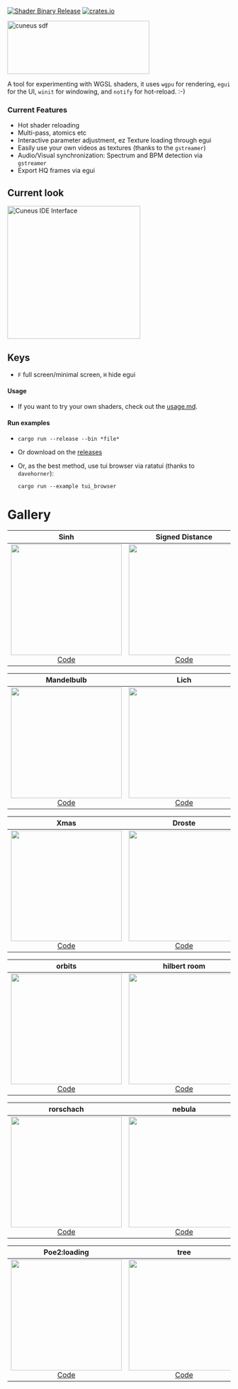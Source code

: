 [![Shader Binary Release](https://github.com/altunenes/cuneus/actions/workflows/release.yaml/badge.svg)](https://github.com/altunenes/cuneus/actions/workflows/release.yaml) [![crates.io](https://img.shields.io/crates/v/Cuneus.svg)](https://crates.io/crates/Cuneus)

<img src="https://github.com/user-attachments/assets/590dbd91-5eaa-4c04-b3f9-d579924fa4c3" alt="cuneus sdf" width="320" height="120" />


A tool for experimenting with WGSL shaders, it uses `wgpu` for rendering, `egui` for the UI, `winit` for windowing, and `notify` for hot-reload. :-)

### Current Features

- Hot shader reloading
- Multi-pass, atomics etc
- Interactive parameter adjustment, ez Texture loading through egui
- Easily use your own videos as textures (thanks to the `gstreamer`)
- Audio/Visual synchronization: Spectrum and BPM detection via `gstreamer`
- Export HQ frames via egui


## Current look

  <a href="https://github.com/user-attachments/assets/fc12af18-9f03-451d-bbde-63eafa6d92e1">
    <img src="https://github.com/user-attachments/assets/fc12af18-9f03-451d-bbde-63eafa6d92e1" width="300" alt="Cuneus IDE Interface"/>
  </a>

## Keys

- `F` full screen/minimal screen, `H` hide egui

#### Usage

- If you want to try your own shaders, check out the [usage.md](usage.md).

#### Run examples

- `cargo run --release --bin *file*`
- Or download on the [releases](https://github.com/altunenes/cuneus/releases)
- Or, as the best method, use tui browser via ratatui (thanks to `davehorner`): 
    
     `cargo run --example tui_browser`


# Gallery

| **Sinh** | **Signed Distance** | **Satan** |
|:---:|:---:|:---:|
| <a href="https://github.com/user-attachments/assets/a80d2415-fbb2-4335-bbc3-b74b7a8170ad"><img src="https://github.com/user-attachments/assets/823a3def-b822-42ed-906b-e419fa490634" width="250"/></a><br/>[Code](https://github.com/altunenes/cuneus/blob/main/src/bin/sinh.rs) | <a href="https://github.com/user-attachments/assets/1847c374-5719-4fee-b74d-3418e5fa4d7b"><img src="https://github.com/user-attachments/assets/1847c374-5719-4fee-b74d-3418e5fa4d7b" width="250"/></a><br/>[Code](https://github.com/altunenes/cuneus/blob/main/src/bin/sdvert.rs) | <a href="https://github.com/user-attachments/assets/8f86a3b4-8d31-499f-b9fa-8b23266291ae"><img src="https://github.com/user-attachments/assets/8f86a3b4-8d31-499f-b9fa-8b23266291ae" width="250"/></a><br/>[Code](https://github.com/altunenes/cuneus/blob/main/src/bin/satan.rs) |

| **Mandelbulb** | **Lich** | **Galaxy** |
|:---:|:---:|:---:|
| <a href="https://github.com/user-attachments/assets/2405334c-f13e-4d8d-863f-bab7dcc676ab"><img src="https://github.com/user-attachments/assets/2405334c-f13e-4d8d-863f-bab7dcc676ab" width="250"/></a><br/>[Code](https://github.com/altunenes/cuneus/blob/main/src/bin/mandelbulb.rs) | <a href="https://github.com/user-attachments/assets/9589d2ec-43b8-4373-8dce-9cd2c74d862f"><img src="https://github.com/user-attachments/assets/9589d2ec-43b8-4373-8dce-9cd2c74d862f" width="250"/></a><br/>[Code](https://github.com/altunenes/cuneus/blob/main/src/bin/lich.rs) | <a href="https://github.com/user-attachments/assets/a2647904-55bd-4912-9713-4558203ee6aa"><img src="https://github.com/user-attachments/assets/a2647904-55bd-4912-9713-4558203ee6aa" width="250"/></a><br/>[Code](https://github.com/altunenes/cuneus/blob/main/src/bin/galaxy.rs) |

| **Xmas** | **Droste** | **Clifford** |
|:---:|:---:|:---:|
| <a href="https://github.com/user-attachments/assets/4f1f0cc0-12a5-4158-90e1-ac205fa2d28a"><img src="https://github.com/user-attachments/assets/4f1f0cc0-12a5-4158-90e1-ac205fa2d28a" width="250"/></a><br/>[Code](https://github.com/altunenes/cuneus/blob/main/src/bin/xmas.rs) | <a href="https://github.com/user-attachments/assets/ffe1e193-9a9a-4784-8193-177d6b8648af"><img src="https://github.com/user-attachments/assets/ffe1e193-9a9a-4784-8193-177d6b8648af" width="250"/></a><br/>[Code](https://github.com/altunenes/cuneus/blob/main/src/bin/droste.rs) | <a href="https://github.com/user-attachments/assets/42868686-bad9-4ce3-b5bd-346d880c8540"><img src="https://github.com/user-attachments/assets/42868686-bad9-4ce3-b5bd-346d880c8540" width="250"/></a><br/>[Code](https://github.com/altunenes/cuneus/blob/main/src/bin/clifford.rs) |


| **orbits** | **hilbert room** | **genuary6** |
|:---:|:---:|:---:|
| <a href="https://github.com/user-attachments/assets/54dcd781-30af-46fb-aeda-2d2d607b0742"><img src="https://github.com/user-attachments/assets/951b30d6-6f8d-4fc7-884f-eec496fb3885" width="250"/></a><br/>[Code](https://github.com/altunenes/cuneus/blob/main/src/bin/orbits.rs) | <a href="https://github.com/user-attachments/assets/bc596e6b-9304-48ba-b509-140544450f5d"><img src="https://github.com/user-attachments/assets/bc596e6b-9304-48ba-b509-140544450f5d" width="250"/></a><br/>[Code](https://github.com/altunenes/cuneus/blob/main/src/bin/hilbert.rs) | <a href="https://github.com/user-attachments/assets/be2e132a-a473-462d-8b5b-2277336c7e78"><img src="https://github.com/user-attachments/assets/be2e132a-a473-462d-8b5b-2277336c7e78" width="250"/></a><br/>[Code](https://github.com/altunenes/cuneus/blob/main/src/bin/genuary2025_6.rs) |


| **rorschach** | **nebula** | **audio visualizer** |
|:---:|:---:|:---:|
| <a href="https://github.com/user-attachments/assets/320c977d-1e64-4e44-9a8c-03779b70f025"><img src="https://github.com/user-attachments/assets/320c977d-1e64-4e44-9a8c-03779b70f025" width="250"/></a><br/>[Code](https://github.com/altunenes/cuneus/blob/main/src/bin/rorschach.rs) | <a href="https://github.com/user-attachments/assets/5f230955-4115-4695-955c-8df2d4bba5af"><img src="https://github.com/user-attachments/assets/26d4b3a4-f9b5-45df-b43a-160e00520bfe" width="250"/></a><br/>[Code](https://github.com/altunenes/cuneus/blob/main/src/bin/nebula.rs) | <a href="https://github.com/user-attachments/assets/3eda9c33-7961-4dd4-aad1-170ae32640e7"><img src="https://github.com/user-attachments/assets/3eda9c33-7961-4dd4-aad1-170ae32640e7" width="250"/></a><br/>[Code](https://github.com/altunenes/cuneus/blob/main/src/bin/audiovis.rs) |

| **Poe2:loading** | **tree** | **voronoi** |
|:---:|:---:|:---:|
| <a href="https://github.com/user-attachments/assets/fa588334-dd8d-492d-9caa-1aaeaecf024b"><img src="https://github.com/user-attachments/assets/fa588334-dd8d-492d-9caa-1aaeaecf024b" width="250"/></a><br/>[Code](https://github.com/altunenes/cuneus/blob/main/src/bin/poe2.rs) | <a href="https://github.com/user-attachments/assets/2f0bdc7c-d226-4091-bae7-b96561c1fb4f"><img src="https://github.com/user-attachments/assets/2f0bdc7c-d226-4091-bae7-b96561c1fb4f" width="250"/></a><br/>[Code](https://github.com/altunenes/cuneus/blob/main/src/bin/tree.rs) | <a href="https://github.com/user-attachments/assets/6c68d718-872c-4e14-bccb-f2339cf121d2"><img src="https://github.com/user-attachments/assets/6c68d718-872c-4e14-bccb-f2339cf121d2" width="250"/></a><br/>[Code](https://github.com/altunenes/cuneus/blob/main/src/bin/voronoi.rs) |

